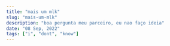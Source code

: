 ```yaml
---
title: "mais um mlk"
slug: "mais-um-mlk"
description: "boa pergunta meu parceiro, eu nao faço ideia"
date: "08 Sep, 2022"
tags: ["i", "dont", "know"]
---
```


